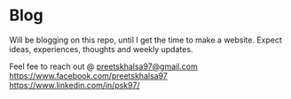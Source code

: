 # Blog

Will be blogging on this repo, until I get the time to make a website. 
Expect ideas, experiences, thoughts and weekly updates.

Feel fee to reach out @ preetskhalsa97@gmail.com https://www.facebook.com/preetskhalsa97 https://www.linkedin.com/in/psk97/
